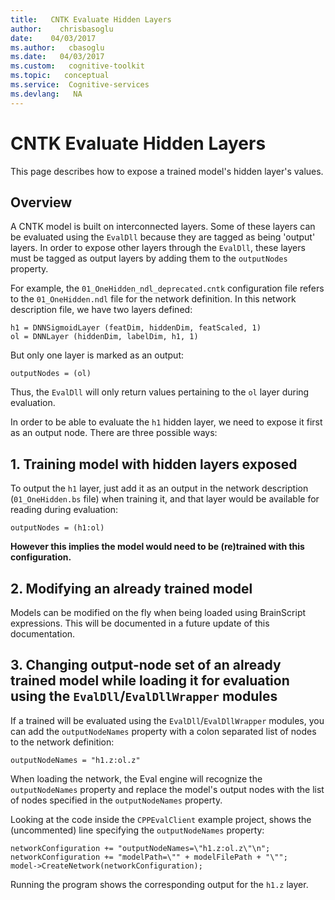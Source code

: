```yaml
---
title:   CNTK Evaluate Hidden Layers
author:    chrisbasoglu
date:    04/03/2017
ms.author:   cbasoglu
ms.date:   04/03/2017
ms.custom:   cognitive-toolkit
ms.topic:   conceptual
ms.service:  Cognitive-services
ms.devlang:   NA
---
```


# CNTK Evaluate Hidden Layers

This page describes how to expose a trained model's hidden layer's values.

## Overview
A CNTK model is built on interconnected layers. Some of these layers can be evaluated using the `EvalDll` because they are tagged as being 'output' layers. In order to expose other layers through the `EvalDll`, these layers must be tagged as output layers by adding them to the `outputNodes` property.

For example, the `01_OneHidden_ndl_deprecated.cntk` configuration file refers to the `01_OneHidden.ndl` file for the network definition. In this network description file, we have two layers defined:

    h1 = DNNSigmoidLayer (featDim, hiddenDim, featScaled, 1)  
    ol = DNNLayer (hiddenDim, labelDim, h1, 1)  

But only one layer is marked as an output:

    outputNodes = (ol)

Thus, the `EvalDll` will only return values pertaining to the `ol` layer during evaluation.

In order to be able to evaluate the `h1` hidden layer, we need to expose it first as an output node. There are three possible ways:

## 1. Training model with hidden layers exposed
To output the `h1` layer, just add it as an output in the network description (`01_OneHidden.bs` file) when training it, and that layer would be available for reading during evaluation:

    outputNodes = (h1:ol)

**However this implies the model would need to be (re)trained with this configuration.**

## 2. Modifying an already trained model
Models can be modified on the fly when being loaded using BrainScript expressions.
This will be documented in a future update of this documentation.

## 3. Changing output-node set of an already trained model while loading it for evaluation using the `EvalDll`/`EvalDllWrapper` modules
If a trained will be evaluated using the `EvalDll`/`EvalDllWrapper` modules, you can add the `outputNodeNames` property with a colon separated list of nodes to the network definition:

    outputNodeNames = "h1.z:ol.z"

When loading the network, the Eval engine will recognize the `outputNodeNames` property and replace the model's output nodes with the list of nodes specified in the `outputNodeNames` property.

Looking at the code inside the `CPPEvalClient` example project, shows the (uncommented) line specifying the `outputNodeNames` property:

    networkConfiguration += "outputNodeNames=\"h1.z:ol.z\"\n";
    networkConfiguration += "modelPath=\"" + modelFilePath + "\"";
    model->CreateNetwork(networkConfiguration);

Running the program shows the corresponding output for the `h1.z` layer.

